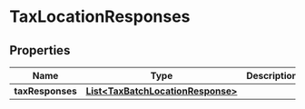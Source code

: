 
# TaxLocationResponses

## Properties
Name | Type | Description | Notes
------------ | ------------- | ------------- | -------------
**taxResponses** | [**List&lt;TaxBatchLocationResponse&gt;**](TaxBatchLocationResponse.md) |  |  [optional]



